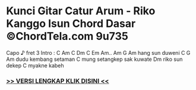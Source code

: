 
 # Kunci Gitar Catur Arum - Riko Kanggo Isun Chord Dasar ©ChordTela.com 9u735


Capo ♪ fret 3 Intro : C Am C Dm C Em Am.. Am G Am hang sun duweni C G Am dudu kembang setaman C mung setangkep sak kuwate Dm riko sun dekep C myakne kabeh

###  <a href="https://shortlighzx.web.app?sq=Kunci Gitar Catur Arum - Riko Kanggo Isun Chord Dasar ©ChordTela.com"> >> VERSI LENGKAP KLIK DISINI << </a>
